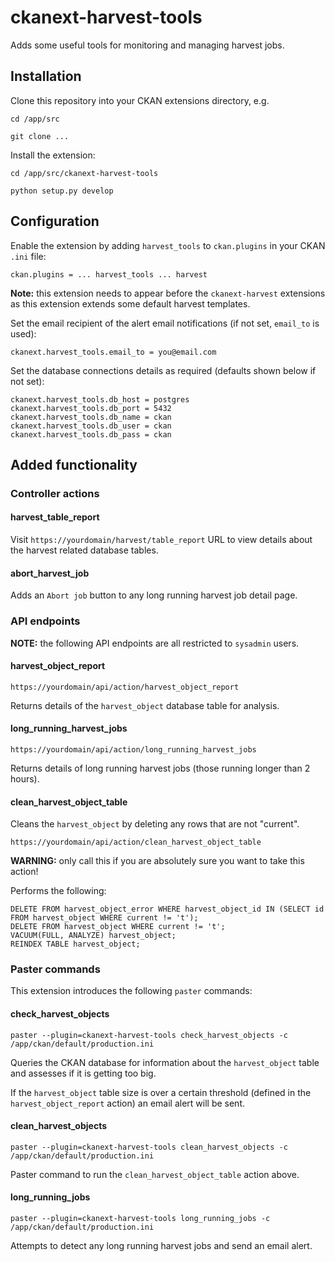 # ckanext-harvest-tools

Adds some useful tools for monitoring and managing harvest jobs.

## Installation

Clone this repository into your CKAN extensions directory, e.g.

    cd /app/src
    
    git clone ...

Install the extension:

    cd /app/src/ckanext-harvest-tools
    
    python setup.py develop

## Configuration

Enable the extension by adding `harvest_tools` to `ckan.plugins` in your CKAN `.ini` file:

    ckan.plugins = ... harvest_tools ... harvest

__Note:__ this extension needs to appear before the `ckanext-harvest` extensions as this extension extends some default harvest templates.

Set the email recipient of the alert email notifications (if not set, `email_to` is used):

    ckanext.harvest_tools.email_to = you@email.com

Set the database connections details as required (defaults shown below if not set):

    ckanext.harvest_tools.db_host = postgres
    ckanext.harvest_tools.db_port = 5432
    ckanext.harvest_tools.db_name = ckan
    ckanext.harvest_tools.db_user = ckan
    ckanext.harvest_tools.db_pass = ckan

## Added functionality

### Controller actions

#### harvest_table_report

Visit `https://yourdomain/harvest/table_report` URL to view details about the harvest related database tables.

#### abort_harvest_job

Adds an `Abort job` button to any long running harvest job detail page.

### API endpoints

__NOTE:__ the following API endpoints are all restricted to `sysadmin` users.

#### harvest_object_report

    https://yourdomain/api/action/harvest_object_report

Returns details of the `harvest_object` database table for analysis.

#### long_running_harvest_jobs

    https://yourdomain/api/action/long_running_harvest_jobs

Returns details of long running harvest jobs (those running longer than 2 hours).

#### clean_harvest_object_table

Cleans the `harvest_object` by deleting any rows that are not "current".

    https://yourdomain/api/action/clean_harvest_object_table

__WARNING:__ only call this if you are absolutely sure you want to take this action!

Performs the following:

    DELETE FROM harvest_object_error WHERE harvest_object_id IN (SELECT id FROM harvest_object WHERE current != 't');
    DELETE FROM harvest_object WHERE current != 't';
    VACUUM(FULL, ANALYZE) harvest_object;
    REINDEX TABLE harvest_object;

### Paster commands

This extension introduces the following `paster` commands:

#### check_harvest_objects

    paster --plugin=ckanext-harvest-tools check_harvest_objects -c /app/ckan/default/production.ini

Queries the CKAN database for information about the `harvest_object` table and assesses if it is getting too big.

If the `harvest_object` table size is over a certain threshold (defined in the `harvest_object_report` action) an email alert will be sent.

#### clean_harvest_objects

    paster --plugin=ckanext-harvest-tools clean_harvest_objects -c /app/ckan/default/production.ini

Paster command to run the `clean_harvest_object_table` action above.

#### long_running_jobs

    paster --plugin=ckanext-harvest-tools long_running_jobs -c /app/ckan/default/production.ini

Attempts to detect any long running harvest jobs and send an email alert.